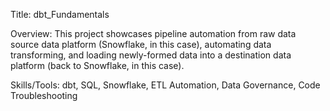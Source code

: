 Title:
  dbt_Fundamentals

Overview: 
  This project showcases pipeline automation from raw data source data platform (Snowflake, in this case), automating data transforming, and loading newly-formed data into a destination data platform (back to Snowflake, in this case).

Skills/Tools: 
  dbt, SQL, Snowflake, ETL Automation, Data Governance, Code Troubleshooting
